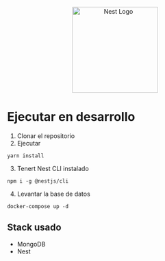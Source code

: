<p align="center">
  <a href="http://nestjs.com/" target="blank"><img src="https://nestjs.com/img/logo-small.svg" width="200" alt="Nest Logo" /></a>
</p>

# Ejecutar en desarrollo

1. Clonar el repositorio
2. Ejecutar
```
yarn install
```
3. Tenert Nest CLI instalado
```
npm i -g @nestjs/cli
```
4. Levantar la base de datos
```
docker-compose up -d
```

## Stack usado 
* MongoDB
* Nest
